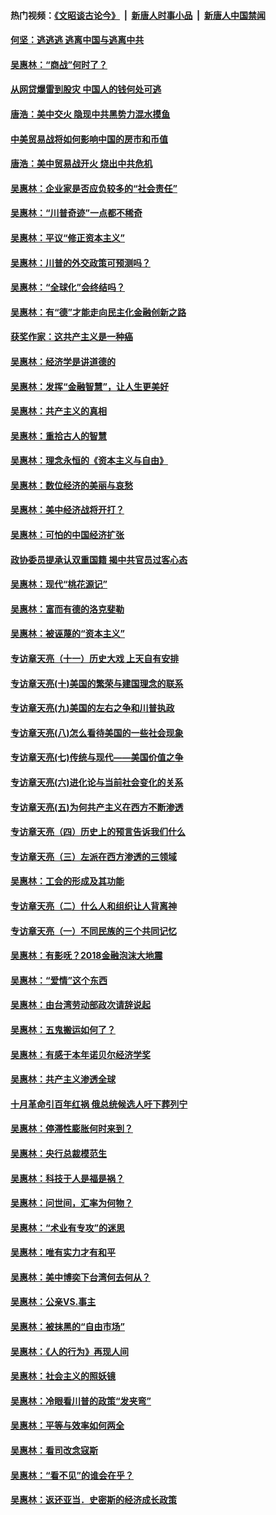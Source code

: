 #### 热门视频：[《文昭谈古论今》](https://github.com/gfw-breaker/wenzhao/blob/master/README.md?t=10262133) &nbsp;|&nbsp; [新唐人时事小品](https://github.com/gfw-breaker/ntdtv-comedy/blob/master/README.md?t=10262133) &nbsp;|&nbsp; [新唐人中国禁闻](https://github.com/gfw-breaker/ntdtv-news/blob/master/README.md?t=10262133)

#### [何坚：逃逃逃 逃离中国与逃离中共](../pages/nsc423/n10592891.md?t=10262133) 

#### [吴惠林：“商战”何时了？](../pages/nsc423/n10573558.md?t=10262133) 

#### [从网贷爆雷到股灾 中国人的钱何处可逃](../pages/nsc423/n10572800.md?t=10262133) 

#### [唐浩：美中交火 隐现中共黑势力混水摸鱼](../pages/nsc423/n10544040.md?t=10262133) 

#### [中美贸易战将如何影响中国的房市和币值](../pages/nsc423/n10543697.md?t=10262133) 

#### [唐浩：美中贸易战开火 烧出中共危机](../pages/nsc423/n10540126.md?t=10262133) 

#### [吴惠林：企业家是否应负较多的“社会责任”](../pages/nsc423/n10535022.md?t=10262133) 

#### [吴惠林：“川普奇迹”一点都不稀奇](../pages/nsc423/n10512808.md?t=10262133) 

#### [吴惠林：平议“修正资本主义”](../pages/nsc423/n10495724.md?t=10262133) 

#### [吴惠林：川普的外交政策可预测吗？](../pages/nsc423/n10462387.md?t=10262133) 

#### [吴惠林：“全球化”会终结吗？](../pages/nsc423/n10452838.md?t=10262133) 

#### [吴惠林：有“德”才能走向民主化金融创新之路](../pages/nsc423/n10432292.md?t=10262133) 

#### [获奖作家：这共产主义是一种癌](../pages/nsc423/n10431541.md?t=10262133) 

#### [吴惠林：经济学是讲道德的](../pages/nsc423/n10398014.md?t=10262133) 

#### [吴惠林：发挥“金融智慧”，让人生更美好](../pages/nsc423/n10375019.md?t=10262133) 

#### [吴惠林：共产主义的真相](../pages/nsc423/n10351394.md?t=10262133) 

#### [吴惠林：重拾古人的智慧](../pages/nsc423/n10337691.md?t=10262133) 

#### [吴惠林：理念永恒的《资本主义与自由》](../pages/nsc423/n10316274.md?t=10262133) 

#### [吴惠林：数位经济的美丽与哀愁](../pages/nsc423/n10292946.md?t=10262133) 

#### [吴惠林：美中经济战将开打？](../pages/nsc423/n10258825.md?t=10262133) 

#### [吴惠林：可怕的中国经济扩张](../pages/nsc423/n10219147.md?t=10262133) 

#### [政协委员提承认双重国籍 揭中共官员过客心态](../pages/nsc423/n10208809.md?t=10262133) 

#### [吴惠林：现代“桃花源记”](../pages/nsc423/n10185234.md?t=10262133) 

#### [吴惠林：富而有德的洛克斐勒](../pages/nsc423/n10142264.md?t=10262133) 

#### [吴惠林：被诬蔑的“资本主义”](../pages/nsc423/n10124816.md?t=10262133) 

#### [专访章天亮（十一）历史大戏 上天自有安排](../pages/nsc423/n10094905.md?t=10262133) 

#### [专访章天亮(十)美国的繁荣与建国理念的联系](../pages/nsc423/n10094899.md?t=10262133) 

#### [专访章天亮(九)美国的左右之争和川普执政](../pages/nsc423/n10094889.md?t=10262133) 

#### [专访章天亮(八)怎么看待美国的一些社会现象](../pages/nsc423/n10094857.md?t=10262133) 

#### [专访章天亮(七)传统与现代——美国价值之争](../pages/nsc423/n10093140.md?t=10262133) 

#### [专访章天亮(六)进化论与当前社会变化的关系](../pages/nsc423/n10092036.md?t=10262133) 

#### [专访章天亮(五)为何共产主义在西方不断渗透](../pages/nsc423/n10083620.md?t=10262133) 

#### [专访章天亮（四）历史上的预言告诉我们什么](../pages/nsc423/n10083606.md?t=10262133) 

#### [专访章天亮（三）左派在西方渗透的三领域](../pages/nsc423/n10081115.md?t=10262133) 

#### [吴惠林：工会的形成及其功能](../pages/nsc423/n10080633.md?t=10262133) 

#### [专访章天亮（二）什么人和组织让人背离神](../pages/nsc423/n10076637.md?t=10262133) 

#### [专访章天亮（一）不同民族的三个共同记忆](../pages/nsc423/n10074188.md?t=10262133) 

#### [吴惠林：有影呒？2018金融泡沫大地震](../pages/nsc423/n10040534.md?t=10262133) 

#### [吴惠林：“爱情”这个东西](../pages/nsc423/n10019423.md?t=10262133) 

#### [吴惠林：由台湾劳动部政次请辞说起](../pages/nsc423/n9979679.md?t=10262133) 

#### [吴惠林：五鬼搬运如何了？](../pages/nsc423/n9925338.md?t=10262133) 

#### [吴惠林：有感于本年诺贝尔经济学奖](../pages/nsc423/n9871883.md?t=10262133) 

#### [吴惠林：共产主义渗透全球](../pages/nsc423/n9812748.md?t=10262133) 

#### [十月革命引百年红祸 俄总统候选人吁下葬列宁](../pages/nsc423/n9810182.md?t=10262133) 

#### [吴惠林：停滞性膨胀何时来到？](../pages/nsc423/n9764136.md?t=10262133) 

#### [吴惠林：央行总裁模范生](../pages/nsc423/n9728134.md?t=10262133) 

#### [吴惠林：科技于人是福是祸？](../pages/nsc423/n9672982.md?t=10262133) 

#### [吴惠林：问世间，汇率为何物？](../pages/nsc423/n9621788.md?t=10262133) 

#### [吴惠林：“术业有专攻”的迷思](../pages/nsc423/n9580363.md?t=10262133) 

#### [吴惠林：唯有实力才有和平](../pages/nsc423/n9529599.md?t=10262133) 

#### [吴惠林：美中博奕下台湾何去何从？](../pages/nsc423/n9483598.md?t=10262133) 

#### [吴惠林：公亲VS.事主](../pages/nsc423/n9425637.md?t=10262133) 

#### [吴惠林：被抹黑的“自由市场”](../pages/nsc423/n9351545.md?t=10262133) 

#### [吴惠林：《人的行为》再现人间](../pages/nsc423/n9296339.md?t=10262133) 

#### [吴惠林：社会主义的照妖镜](../pages/nsc423/n9243460.md?t=10262133) 

#### [吴惠林：冷眼看川普的政策“发夹弯”](../pages/nsc423/n9120684.md?t=10262133) 

#### [吴惠林：平等与效率如何两全](../pages/nsc423/n9075430.md?t=10262133) 

#### [吴惠林：看司改念寇斯](../pages/nsc423/n9024915.md?t=10262133) 

#### [吴惠林：“看不见”的谁会在乎？](../pages/nsc423/n8977488.md?t=10262133) 

#### [吴惠林：返还亚当．史密斯的经济成长政策](../pages/nsc423/n8931896.md?t=10262133) 

